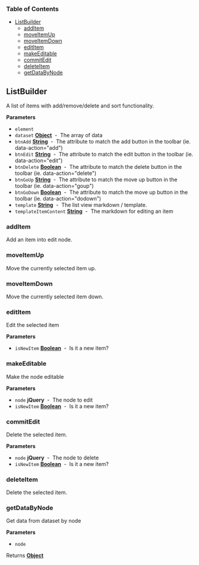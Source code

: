 <!-- Generated by documentation.js. Update this documentation by updating the source code. -->

### Table of Contents

-   [ListBuilder](#listbuilder)
    -   [addItem](#additem)
    -   [moveItemUp](#moveitemup)
    -   [moveItemDown](#moveitemdown)
    -   [editItem](#edititem)
    -   [makeEditable](#makeeditable)
    -   [commitEdit](#commitedit)
    -   [deleteItem](#deleteitem)
    -   [getDataByNode](#getdatabynode)

## ListBuilder

A list of items with add/remove/delete and sort functionality.

**Parameters**

-   `element`  
-   `dataset` **[Object](https://developer.mozilla.org/en-US/docs/Web/JavaScript/Reference/Global_Objects/Object)**  -  The array of data
-   `btnAdd` **[String](https://developer.mozilla.org/en-US/docs/Web/JavaScript/Reference/Global_Objects/String)**  -  The attribute to match the add button in the toolbar (ie. data-action="add")
-   `btnEdit` **[String](https://developer.mozilla.org/en-US/docs/Web/JavaScript/Reference/Global_Objects/String)**  -  The attribute to match the edit button in the toolbar (ie. data-action="edit")
-   `btnDelete` **[Boolean](https://developer.mozilla.org/en-US/docs/Web/JavaScript/Reference/Global_Objects/Boolean)**  -  The attribute to match the delete button in the toolbar (ie. data-action="delete")
-   `btnGoUp` **[String](https://developer.mozilla.org/en-US/docs/Web/JavaScript/Reference/Global_Objects/String)**  -  The attribute to match the move up button in the toolbar (ie. data-action="goup")
-   `btnGoDown` **[Boolean](https://developer.mozilla.org/en-US/docs/Web/JavaScript/Reference/Global_Objects/Boolean)**  -  The attribute to match the move up button in the toolbar (ie. data-action="dodown")
-   `template` **[String](https://developer.mozilla.org/en-US/docs/Web/JavaScript/Reference/Global_Objects/String)**  -  The list view markdown / template.
-   `templateItemContent` **[String](https://developer.mozilla.org/en-US/docs/Web/JavaScript/Reference/Global_Objects/String)**  -  The markdown for editing an item

### addItem

Add an item into edit node.

### moveItemUp

Move the currently selected item up.

### moveItemDown

Move the currently selected item down.

### editItem

Edit the selected item

**Parameters**

-   `isNewItem` **[Boolean](https://developer.mozilla.org/en-US/docs/Web/JavaScript/Reference/Global_Objects/Boolean)**  -  Is it a new item?

### makeEditable

Make the node editable

**Parameters**

-   `node` **jQuery**  -  The node to edit
-   `isNewItem` **[Boolean](https://developer.mozilla.org/en-US/docs/Web/JavaScript/Reference/Global_Objects/Boolean)**  -  Is it a new item?

### commitEdit

Delete the selected item.

**Parameters**

-   `node` **jQuery**  -  The node to delete
-   `isNewItem` **[Boolean](https://developer.mozilla.org/en-US/docs/Web/JavaScript/Reference/Global_Objects/Boolean)**  -  Is it a new item?

### deleteItem

Delete the selected item.

### getDataByNode

Get data from dataset by node

**Parameters**

-   `node`  

Returns **[Object](https://developer.mozilla.org/en-US/docs/Web/JavaScript/Reference/Global_Objects/Object)** 
